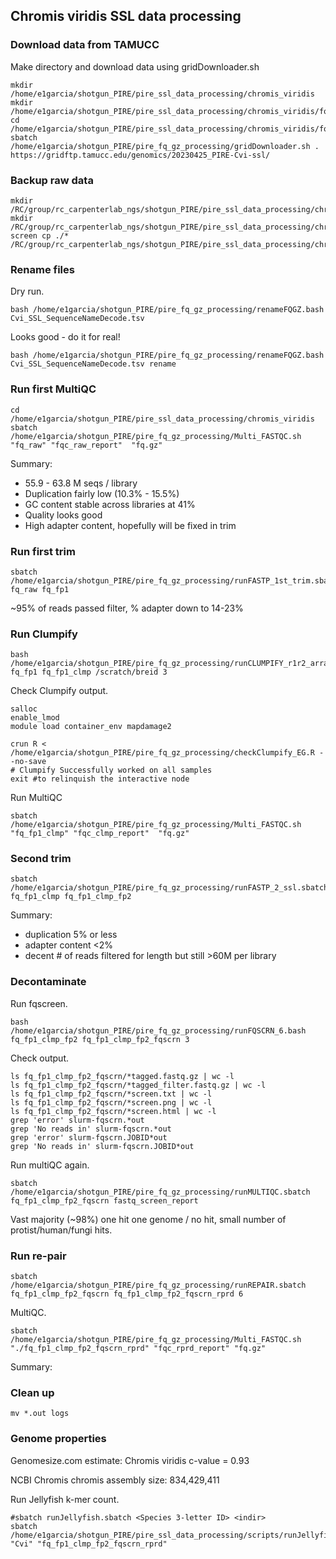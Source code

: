 ## Chromis viridis SSL data processing

### Download data from TAMUCC

Make directory and download data using gridDownloader.sh

```
mkdir /home/e1garcia/shotgun_PIRE/pire_ssl_data_processing/chromis_viridis
mkdir /home/e1garcia/shotgun_PIRE/pire_ssl_data_processing/chromis_viridis/fq_raw
cd /home/e1garcia/shotgun_PIRE/pire_ssl_data_processing/chromis_viridis/fq_raw
sbatch /home/e1garcia/shotgun_PIRE/pire_fq_gz_processing/gridDownloader.sh . https://gridftp.tamucc.edu/genomics/20230425_PIRE-Cvi-ssl/
```

### Backup raw data

```
mkdir /RC/group/rc_carpenterlab_ngs/shotgun_PIRE/pire_ssl_data_processing/chromis_viridis
mkdir /RC/group/rc_carpenterlab_ngs/shotgun_PIRE/pire_ssl_data_processing/chromis_viridis/fq_raw
screen cp ./* /RC/group/rc_carpenterlab_ngs/shotgun_PIRE/pire_ssl_data_processing/chromis_viridis/fq_raw
```

### Rename files

Dry run.

```
bash /home/e1garcia/shotgun_PIRE/pire_fq_gz_processing/renameFQGZ.bash Cvi_SSL_SequenceNameDecode.tsv
```

Looks good - do it for real!

```
bash /home/e1garcia/shotgun_PIRE/pire_fq_gz_processing/renameFQGZ.bash Cvi_SSL_SequenceNameDecode.tsv rename
```

### Run first MultiQC

```
cd /home/e1garcia/shotgun_PIRE/pire_ssl_data_processing/chromis_viridis
sbatch /home/e1garcia/shotgun_PIRE/pire_fq_gz_processing/Multi_FASTQC.sh "fq_raw" "fqc_raw_report"  "fq.gz"
```

Summary:

* 55.9 - 63.8 M seqs / library
* Duplication fairly low (10.3% - 15.5%)
* GC content stable across libraries at 41%
* Quality looks good
* High adapter content, hopefully will be fixed in trim

### Run first trim

```
sbatch /home/e1garcia/shotgun_PIRE/pire_fq_gz_processing/runFASTP_1st_trim.sbatch fq_raw fq_fp1 
```

~95% of reads passed filter, % adapter down to 14-23%

### Run Clumpify

```
bash /home/e1garcia/shotgun_PIRE/pire_fq_gz_processing/runCLUMPIFY_r1r2_array.bash fq_fp1 fq_fp1_clmp /scratch/breid 3
```

Check Clumpify output.

```
salloc
enable_lmod
module load container_env mapdamage2

crun R < /home/e1garcia/shotgun_PIRE/pire_fq_gz_processing/checkClumpify_EG.R --no-save
# Clumpify Successfully worked on all samples
exit #to relinquish the interactive node
```

Run MultiQC

```
sbatch /home/e1garcia/shotgun_PIRE/pire_fq_gz_processing/Multi_FASTQC.sh "fq_fp1_clmp" "fqc_clmp_report"  "fq.gz"
```

### Second trim

```
sbatch /home/e1garcia/shotgun_PIRE/pire_fq_gz_processing/runFASTP_2_ssl.sbatch fq_fp1_clmp fq_fp1_clmp_fp2
```

Summary:
* duplication 5% or less
* adapter content <2%
* decent # of reads filtered for length but still >60M per library

### Decontaminate

Run fqscreen.

```
bash /home/e1garcia/shotgun_PIRE/pire_fq_gz_processing/runFQSCRN_6.bash fq_fp1_clmp_fp2 fq_fp1_clmp_fp2_fqscrn 3
```

Check output.

```
ls fq_fp1_clmp_fp2_fqscrn/*tagged.fastq.gz | wc -l
ls fq_fp1_clmp_fp2_fqscrn/*tagged_filter.fastq.gz | wc -l 
ls fq_fp1_clmp_fp2_fqscrn/*screen.txt | wc -l
ls fq_fp1_clmp_fp2_fqscrn/*screen.png | wc -l
ls fq_fp1_clmp_fp2_fqscrn/*screen.html | wc -l
grep 'error' slurm-fqscrn.*out
grep 'No reads in' slurm-fqscrn.*out
grep 'error' slurm-fqscrn.JOBID*out
grep 'No reads in' slurm-fqscrn.JOBID*out
```

Run multiQC again.

```
sbatch /home/e1garcia/shotgun_PIRE/pire_fq_gz_processing/runMULTIQC.sbatch fq_fp1_clmp_fp2_fqscrn fastq_screen_report
```

Vast majority (~98%) one hit one genome / no hit, small number of protist/human/fungi hits.

### Run re-pair

```
sbatch /home/e1garcia/shotgun_PIRE/pire_fq_gz_processing/runREPAIR.sbatch fq_fp1_clmp_fp2_fqscrn fq_fp1_clmp_fp2_fqscrn_rprd 6
```

MultiQC.

```
sbatch /home/e1garcia/shotgun_PIRE/pire_fq_gz_processing/Multi_FASTQC.sh "./fq_fp1_clmp_fp2_fqscrn_rprd" "fqc_rprd_report" "fq.gz"
```

Summary:

### Clean up

```
mv *.out logs
```

### Genome properties

Genomesize.com estimate: Chromis viridis c-value = 0.93

NCBI Chromis chromis assembly size: 834,429,411

Run Jellyfish k-mer count.

```
#sbatch runJellyfish.sbatch <Species 3-letter ID> <indir>
sbatch /home/e1garcia/shotgun_PIRE/pire_ssl_data_processing/scripts/runJellyfish.sbatch "Cvi" "fq_fp1_clmp_fp2_fqscrn_rprd"
```
